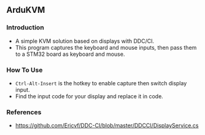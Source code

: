 ArduKVM
---

### Introduction
* A simple KVM solution based on displays with DDC/CI.
* This program captures the keyboard and mouse inputs, then pass them to a STM32 board as keyboard and mouse.

### How To Use
* `Ctrl-Alt-Insert` is the hotkey to enable capture then switch display input.
* Find the input code for your display and replace it in code.

### References
* https://github.com/Ericvf/DDC-CI/blob/master/DDCCI/DisplayService.cs
